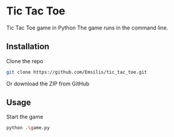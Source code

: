 # Tic Tac Toe
Tic Tac Toe game in Python
The game runs in the command line.

## Installation
Clone the repo
```sh
git clone https://github.com/Emsilis/tic_tac_toe.git
```
Or download the ZIP from GitHub

## Usage
Start the game
```sh
python .\game.py
```